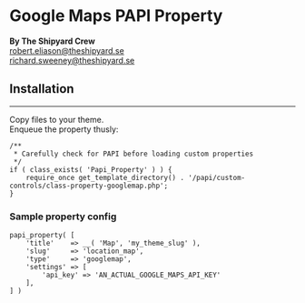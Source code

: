 # Google Maps PAPI Property
**By The Shipyard Crew**  
robert.eliason@theshipyard.se   
richard.sweeney@theshipyard.se

## Installation
___
Copy files to your theme.   
Enqueue the property thusly:

<pre><code>/**
 * Carefully check for PAPI before loading custom properties
 */
if ( class_exists( 'Papi_Property' ) ) {
	require_once get_template_directory() . '/papi/custom-controls/class-property-googlemap.php';
}
</pre></code>

### Sample property config
<pre><code>papi_property( [
	'title'    => __( 'Map', 'my_theme_slug' ),
	'slug'     => 'location_map',
	'type'     => 'googlemap',
	'settings' => [
		'api_key' => 'AN_ACTUAL_GOOGLE_MAPS_API_KEY'
	],
] )
<code></pre>
